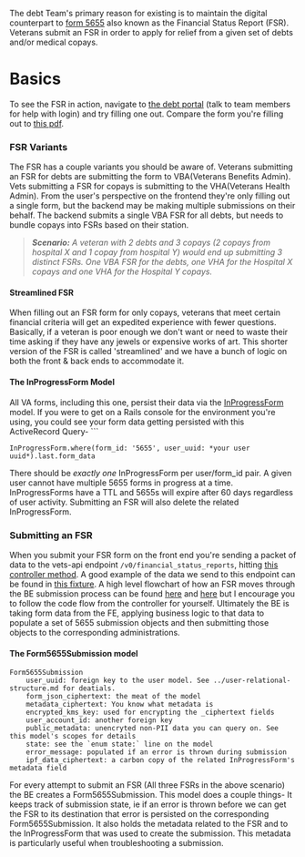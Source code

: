 The debt Team's primary reason for existing is to maintain the digital counterpart to  [form 5655](5655.pdf) also known as the Financial Status Report (FSR). Veterans submit an FSR in order to apply for relief from a given set of debts and/or medical copays.

# Basics
To see the FSR in action, navigate to [the debt portal](https://staging.va.gov/manage-va-debt/request-debt-help-form-5655/introduction) (talk to team members for help with login) and try filling one out. Compare the form you're filling out to [this pdf](5655.pdf).  
### FSR Variants
The FSR has a couple variants you should be aware of. Veterans submitting an FSR for debts are submitting the form to VBA(Veterans Benefits Admin). Vets submitting a FSR for copays is submitting to the VHA(Veterans Health Admin). From the user's perspective on the frontend they're only filling out a single form, but the backend may be making multiple submissions on their behalf. The backend submits a single VBA FSR for all debts, but needs to bundle copays into  FSRs based on their station.
>***Scenario:*** *A veteran with 2 debts and 3 copays (2 copays from hospital X and 1 copay from hospital Y) would end up submitting 3 distinct FSRs. One VBA FSR for the debts, one VHA for the Hospital X copays and one VHA for the Hospital Y copays.*
#### Streamlined FSR
When filling out an FSR form for only copays, veterans that meet certain financial criteria will get an expedited experience with fewer questions. Basically, if a veteran is poor enough we don't want or need to waste their time asking if they have any jewels or expensive works of art. This shorter version of the FSR is called 'streamlined' and we have a bunch of logic on both the front & back ends to accommodate it.
#### The InProgressForm Model
All VA forms, including this one, persist their data via the [InProgressForm](https://github.com/department-of-veterans-affairs/vets-api/blob/master/app/models/in_progress_form.rb) model. If you were to get on a Rails console for the environment you're using, you could see your form data getting persisted with this ActiveRecord Query- ```
```
InProgressForm.where(form_id: '5655', user_uuid: *your user uuid*).last.form_data
```
There should be *exactly one* InProgressForm per user/form_id pair. A given user cannot have multiple 5655 forms in progress at a time. InProgressForms have a TTL and 5655s will expire after 60 days regardless of user activity. Submitting an FSR will also delete the related InProgressForm.

### Submitting an FSR
When you submit your FSR form on the front end you're sending a packet of data to the vets-api endpoint `/v0/financial_status_reports`,  hitting [this controller method](https://github.com/department-of-veterans-affairs/vets-api/blob/22d0fd99c237f3c0fbe51e23715779533cb149d0/modules/debts_api/app/controllers/debts_api/v0/financial_status_reports_controller.rb#L14).  A good example of the data we send to this endpoint can be found in [this fixture](https://github.com/department-of-veterans-affairs/vets-api/blob/master/modules/debts_api/spec/fixtures/pre_submission_fsr/fsr_maximal_calculations_form.json). A high level flowchart of how an FSR moves through the BE submission process can be found [here](high-level-fsr-submission-graph.png) and [here](fsr-submission-dependency-graph.png) but I encourage you to follow the code flow from the controller for yourself. Ultimately the BE is taking form data from the FE, applying business logic to that data to populate a set of 5655 submission objects and then submitting those objects to the corresponding administrations.
#### The Form5655Submission model
```
Form5655Submission
	user_uuid: foreign key to the user model. See ../user-relational-structure.md for deatials.
	form_json_ciphertext: the meat of the model
	metadata_ciphertext: You know what metadata is
	encrypted_kms_key: used for encrypting the _ciphertext fields
	user_account_id: another foreign key
	public_metadata: unencryted non-PII data you can query on. See this model's scopes for details
	state: see the `enum state:` line on the model
	error_message: populated if an error is thrown during submission
	ipf_data_ciphertext: a carbon copy of the related InProgressForm's metadata field

```
For every attempt to submit an FSR (All three FSRs in the above scenario) the BE creates a Form5655Submission. This model does a couple things- 
It keeps track of submission state, ie if an error is thrown before we can get the FSR to its destination that error is persisted on the corresponding Form5655Submission.
It also holds the metadata related to the FSR and to the InProgressForm that was used to create the submission. This metadata is particularly useful when troubleshooting a submission.

